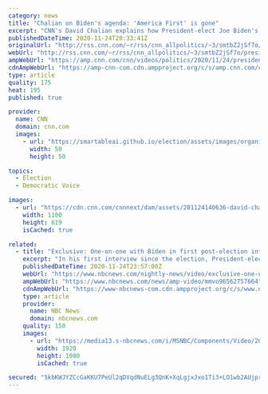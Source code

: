 ```yaml
---
category: news
title: "Chalian on Biden's agenda: 'America First' is gone"
excerpt: "CNN's David Chalian explains how President-elect Joe Biden's approach to selecting his cabinet differs from President Trump's.\n    \n"
publishedDateTime: 2020-11-24T20:33:41Z
originalUrl: "http://rss.cnn.com/~r/rss/cnn_allpolitics/~3/smtbZ2jSf7o/president-elect-joe-biden-first-cabinet-selection-compared-to-trump-administration-chalian-nr-vpx.cnn"
webUrl: "http://rss.cnn.com/~r/rss/cnn_allpolitics/~3/smtbZ2jSf7o/president-elect-joe-biden-first-cabinet-selection-compared-to-trump-administration-chalian-nr-vpx.cnn"
ampWebUrl: "https://amp.cnn.com/cnn/videos/politics/2020/11/24/president-elect-joe-biden-first-cabinet-selection-compared-to-trump-administration-chalian-nr-vpx.cnn"
cdnAmpWebUrl: "https://amp-cnn-com.cdn.ampproject.org/c/s/amp.cnn.com/cnn/videos/politics/2020/11/24/president-elect-joe-biden-first-cabinet-selection-compared-to-trump-administration-chalian-nr-vpx.cnn"
type: article
quality: 175
heat: 195
published: true

provider:
  name: CNN
  domain: cnn.com
  images:
    - url: "https://smartableai.github.io/election/assets/images/organizations/cnn.com-50x50.jpg"
      width: 50
      height: 50

topics:
  - Election
  - Democratic Voice

images:
  - url: "https://cdn.cnn.com/cnnnext/dam/assets/201124140636-david-chalian-super-tease.jpg"
    width: 1100
    height: 619
    isCached: true

related:
  - title: "Exclusive: One-on-one with Biden in first post-election interview"
    excerpt: "In his first interview since the election, President-elect Joe Biden speaks with Lester Holt about his cabinet picks, the formal transition of power, his plan for distributing the Covid-19 vaccine and reopening schools."
    publishedDateTime: 2020-11-24T23:57:00Z
    webUrl: "https://www.nbcnews.com/nightly-news/video/exclusive-one-on-one-with-biden-in-first-post-election-interview-96562757664"
    ampWebUrl: "https://www.nbcnews.com/news/amp-video/mmvo96562757664"
    cdnAmpWebUrl: "https://www-nbcnews-com.cdn.ampproject.org/c/s/www.nbcnews.com/news/amp-video/mmvo96562757664"
    type: article
    provider:
      name: NBC News
      domain: nbcnews.com
    quality: 150
    images:
      - url: "https://media13.s-nbcnews.com/i/MSNBC/Components/Video/202011/nn_lho_exclusive_joe_biden_intv_pt1_2_201124_1920x1080.jpg"
        width: 1920
        height: 1080
        isCached: true

secured: "5kbKWJYZCcGaKKU7PeUl2qDVqdNuELg3QnK+XqLgjxJxo1Ti3+LO1wb2AUjprnZ8oH7Jbs6iz4gAE3BTHzE1D55xG9l+VbmgpU9BVexGKELA13EyNki5eDuLFtXOc6uOMnZzbZtbEkmYegejbe5QydVXlsMtzVCjytUc4erK5nhseFWvMLWPfIwmGHOO6jfPog68leDQkUcpkbXo6cGYfSfG1a2v1joI2NgEXiFIdop2ercJBDUjk/0fRAxe0DjA3aaLk00nhgh7wA90nTT/BkinmHXSgzWgw+wmzq2k2epxZhWeUC5e6nUZwTuK0427qNsKj1isZ5JsavZvw+IN28SSzpPlR4wPvUF5sO+X1OI=;NNDF9ZW336JZynHmRhhmvA=="
---
```


